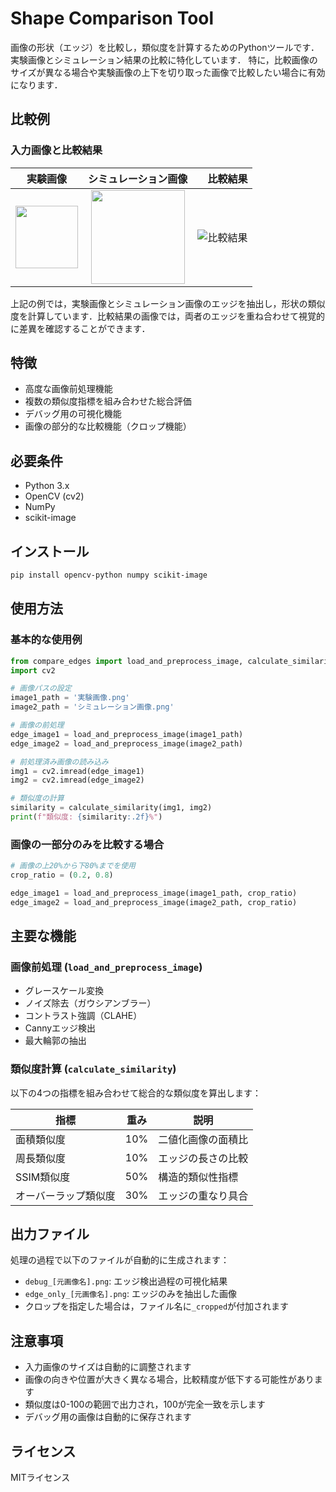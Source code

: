 # Shape Comparison Tool

画像の形状（エッジ）を比較し，類似度を計算するためのPythonツールです．実験画像とシミュレーション結果の比較に特化しています．
特に，比較画像のサイズが異なる場合や実験画像の上下を切り取った画像で比較したい場合に有効になります．

## 比較例

### 入力画像と比較結果
| 実験画像 | シミュレーション画像 |　比較結果 |
|:--------:|:------------------:|:----------------:|
| <img src= "https://github.com/user-attachments/assets/3c40ce97-6591-46e6-b987-96c13f37b8ad" width = "100">|<img src="https://github.com/user-attachments/assets/c3b8630f-afd1-4e74-8dab-60f0273d5e1d" width ="150"> |![比較結果](https://github.com/user-attachments/assets/a6e0a075-0319-42d4-891b-3b07b5f9e0a3)|


上記の例では，実験画像とシミュレーション画像のエッジを抽出し，形状の類似度を計算しています．比較結果の画像では，両者のエッジを重ね合わせて視覚的に差異を確認することができます．

## 特徴

- 高度な画像前処理機能
- 複数の類似度指標を組み合わせた総合評価
- デバッグ用の可視化機能
- 画像の部分的な比較機能（クロップ機能）

## 必要条件

- Python 3.x
- OpenCV (cv2)
- NumPy
- scikit-image

## インストール

```bash
pip install opencv-python numpy scikit-image
```

## 使用方法

### 基本的な使用例

```python
from compare_edges import load_and_preprocess_image, calculate_similarity
import cv2

# 画像パスの設定
image1_path = '実験画像.png'
image2_path = 'シミュレーション画像.png'

# 画像の前処理
edge_image1 = load_and_preprocess_image(image1_path)
edge_image2 = load_and_preprocess_image(image2_path)

# 前処理済み画像の読み込み
img1 = cv2.imread(edge_image1)
img2 = cv2.imread(edge_image2)

# 類似度の計算
similarity = calculate_similarity(img1, img2)
print(f"類似度: {similarity:.2f}%")
```

### 画像の一部分のみを比較する場合

```python
# 画像の上20%から下80%までを使用
crop_ratio = (0.2, 0.8)

edge_image1 = load_and_preprocess_image(image1_path, crop_ratio)
edge_image2 = load_and_preprocess_image(image2_path, crop_ratio)
```

## 主要な機能

### 画像前処理 (`load_and_preprocess_image`)
- グレースケール変換
- ノイズ除去（ガウシアンブラー）
- コントラスト強調（CLAHE）
- Cannyエッジ検出
- 最大輪郭の抽出

### 類似度計算 (`calculate_similarity`)
以下の4つの指標を組み合わせて総合的な類似度を算出します：

| 指標 | 重み | 説明 |
|------|------|------|
| 面積類似度 | 10% | 二値化画像の面積比 |
| 周長類似度 | 10% | エッジの長さの比較 |
| SSIM類似度 | 50% | 構造的類似性指標 |
| オーバーラップ類似度 | 30% | エッジの重なり具合 |

## 出力ファイル

処理の過程で以下のファイルが自動的に生成されます：

- `debug_[元画像名].png`: エッジ検出過程の可視化結果
- `edge_only_[元画像名].png`: エッジのみを抽出した画像
- クロップを指定した場合は，ファイル名に`_cropped`が付加されます

## 注意事項

- 入力画像のサイズは自動的に調整されます
- 画像の向きや位置が大きく異なる場合，比較精度が低下する可能性があります
- 類似度は0-100の範囲で出力され，100が完全一致を示します
- デバッグ用の画像は自動的に保存されます

## ライセンス

MITライセンス
